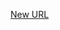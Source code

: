 



[New URL](../file-___home_harshil_Desktop_open-source_palisadoes_talawa_lib_plugins_fetch_plugin_list/)


